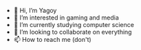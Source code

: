 - 👋 Hi, I’m Yagoy
- 👀 I’m interested in gaming and media
- 🌱 I’m currently studying computer science
- 💞️ I’m looking to collaborate on everything
- 📫 How to reach me (don't)

<!---
TTVYagoy/TTVYagoy is a ✨ special ✨ repository because its `README.md` (this file) appears on your GitHub profile.
You can click the Preview link to take a look at your changes.
--->
